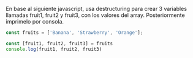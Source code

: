 En base al siguiente javascript, usa destructuring para crear 3 variables llamadas fruit1, fruit2 y fruit3, con los valores del array. Posteriormente imprimelo por consola.


```js
const fruits = ['Banana', 'Strawberry', 'Orange'];

const [fruit1, fruit2, fruit3] = fruits
console.log(fruit1, fruit2, fruit3)
```